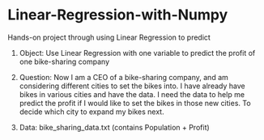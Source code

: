 # Linear-Regression-with-Numpy
Hands-on project through using Linear Regression to predict


1. Object: Use Linear Regression with one variable to predict the profit of one bike-sharing company

2. Question: Now I am a CEO of a bike-sharing company, and am considering different cities to set the bikes into. I have already have bikes in various cities and have the data. I need the data to help me predict the profit if I would like to set the bikes in those new cities. To decide which city to expand my bikes next.

3. Data: bike_sharing_data.txt (contains Population + Profit)
